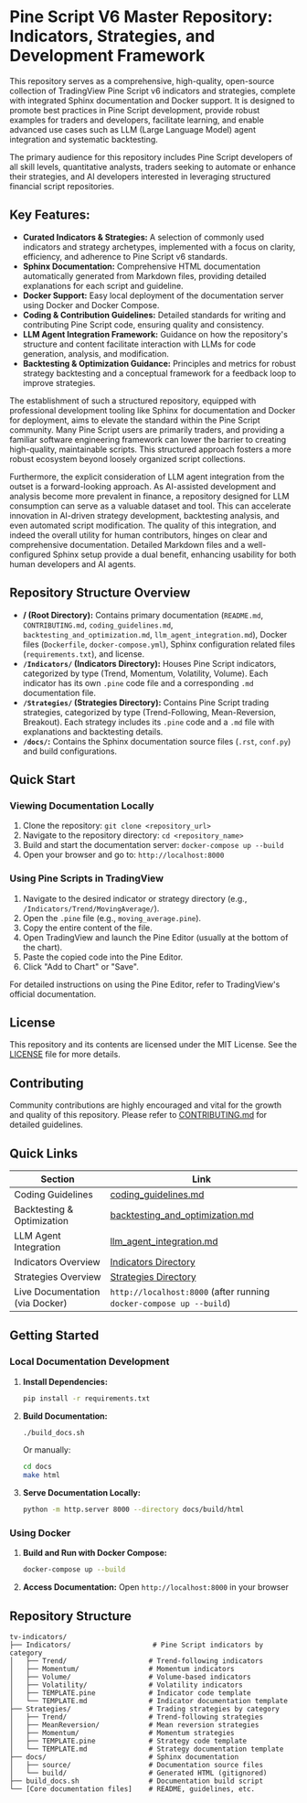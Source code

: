 # Pine Script V6 Master Repository: Indicators, Strategies, and Development Framework

This repository serves as a comprehensive, high-quality, open-source collection of TradingView Pine Script v6 indicators and strategies, complete with integrated Sphinx documentation and Docker support. It is designed to promote best practices in Pine Script development, provide robust examples for traders and developers, facilitate learning, and enable advanced use cases such as LLM (Large Language Model) agent integration and systematic backtesting.

The primary audience for this repository includes Pine Script developers of all skill levels, quantitative analysts, traders seeking to automate or enhance their strategies, and AI developers interested in leveraging structured financial script repositories.

## Key Features:

*   **Curated Indicators & Strategies:** A selection of commonly used indicators and strategy archetypes, implemented with a focus on clarity, efficiency, and adherence to Pine Script v6 standards.
*   **Sphinx Documentation:** Comprehensive HTML documentation automatically generated from Markdown files, providing detailed explanations for each script and guideline.
*   **Docker Support:** Easy local deployment of the documentation server using Docker and Docker Compose.
*   **Coding & Contribution Guidelines:** Detailed standards for writing and contributing Pine Script code, ensuring quality and consistency.
*   **LLM Agent Integration Framework:** Guidance on how the repository's structure and content facilitate interaction with LLMs for code generation, analysis, and modification.
*   **Backtesting & Optimization Guidance:** Principles and metrics for robust strategy backtesting and a conceptual framework for a feedback loop to improve strategies.

The establishment of such a structured repository, equipped with professional development tooling like Sphinx for documentation and Docker for deployment, aims to elevate the standard within the Pine Script community. Many Pine Script users are primarily traders, and providing a familiar software engineering framework can lower the barrier to creating high-quality, maintainable scripts. This structured approach fosters a more robust ecosystem beyond loosely organized script collections.

Furthermore, the explicit consideration of LLM agent integration from the outset is a forward-looking approach. As AI-assisted development and analysis become more prevalent in finance, a repository designed for LLM consumption can serve as a valuable dataset and tool. This can accelerate innovation in AI-driven strategy development, backtesting analysis, and even automated script modification. The quality of this integration, and indeed the overall utility for human contributors, hinges on clear and comprehensive documentation. Detailed Markdown files and a well-configured Sphinx setup provide a dual benefit, enhancing usability for both human developers and AI agents.

## Repository Structure Overview

*   **/ (Root Directory):** Contains primary documentation (`README.md`, `CONTRIBUTING.md`, `coding_guidelines.md`, `backtesting_and_optimization.md`, `llm_agent_integration.md`), Docker files (`Dockerfile`, `docker-compose.yml`), Sphinx configuration related files (`requirements.txt`), and license.
*   **`/Indicators/` (Indicators Directory):** Houses Pine Script indicators, categorized by type (Trend, Momentum, Volatility, Volume). Each indicator has its own `.pine` code file and a corresponding `.md` documentation file.
*   **`/Strategies/` (Strategies Directory):** Contains Pine Script trading strategies, categorized by type (Trend-Following, Mean-Reversion, Breakout). Each strategy includes its `.pine` code and a `.md` file with explanations and backtesting details.
*   **`/docs/`:** Contains the Sphinx documentation source files (`.rst`, `conf.py`) and build configurations.

## Quick Start

### Viewing Documentation Locally

1.  Clone the repository: `git clone <repository_url>`
2.  Navigate to the repository directory: `cd <repository_name>`
3.  Build and start the documentation server: `docker-compose up --build`
4.  Open your browser and go to: `http://localhost:8000`

### Using Pine Scripts in TradingView

1.  Navigate to the desired indicator or strategy directory (e.g., `/Indicators/Trend/MovingAverage/`).
2.  Open the `.pine` file (e.g., `moving_average.pine`).
3.  Copy the entire content of the file.
4.  Open TradingView and launch the Pine Editor (usually at the bottom of the chart).
5.  Paste the copied code into the Pine Editor.
6.  Click "Add to Chart" or "Save".

For detailed instructions on using the Pine Editor, refer to TradingView's official documentation.

## License

This repository and its contents are licensed under the MIT License. See the [LICENSE](LICENSE) file for more details.

## Contributing

Community contributions are highly encouraged and vital for the growth and quality of this repository. Please refer to [CONTRIBUTING.md](CONTRIBUTING.md) for detailed guidelines.

## Quick Links

| Section                        | Link                                                                          |
| ------------------------------ | ----------------------------------------------------------------------------- |
| Coding Guidelines              | [coding_guidelines.md](coding_guidelines.md)                                 |
| Backtesting & Optimization     | [backtesting_and_optimization.md](backtesting_and_optimization.md)         |
| LLM Agent Integration          | [llm_agent_integration.md](llm_agent_integration.md)                         |
| Indicators Overview            | [Indicators Directory](Indicators/)                                          |
| Strategies Overview            | [Strategies Directory](Strategies/)                                          |
| Live Documentation (via Docker)| `http://localhost:8000` (after running `docker-compose up --build`)        |

## Getting Started

### Local Documentation Development

1. **Install Dependencies:**
   ```bash
   pip install -r requirements.txt
   ```

2. **Build Documentation:**
   ```bash
   ./build_docs.sh
   ```
   
   Or manually:
   ```bash
   cd docs
   make html
   ```

3. **Serve Documentation Locally:**
   ```bash
   python -m http.server 8000 --directory docs/build/html
   ```

### Using Docker

1. **Build and Run with Docker Compose:**
   ```bash
   docker-compose up --build
   ```

2. **Access Documentation:**
   Open `http://localhost:8000` in your browser

## Repository Structure

```
tv-indicators/
├── Indicators/                    # Pine Script indicators by category
│   ├── Trend/                    # Trend-following indicators
│   ├── Momentum/                 # Momentum indicators  
│   ├── Volume/                   # Volume-based indicators
│   ├── Volatility/               # Volatility indicators
│   ├── TEMPLATE.pine             # Indicator code template
│   └── TEMPLATE.md               # Indicator documentation template
├── Strategies/                   # Trading strategies by category
│   ├── Trend/                    # Trend-following strategies
│   ├── MeanReversion/            # Mean reversion strategies
│   ├── Momentum/                 # Momentum strategies
│   ├── TEMPLATE.pine             # Strategy code template
│   └── TEMPLATE.md               # Strategy documentation template
├── docs/                         # Sphinx documentation
│   ├── source/                   # Documentation source files
│   └── build/                    # Generated HTML (gitignored)
├── build_docs.sh                 # Documentation build script
└── [Core documentation files]    # README, guidelines, etc.
```
